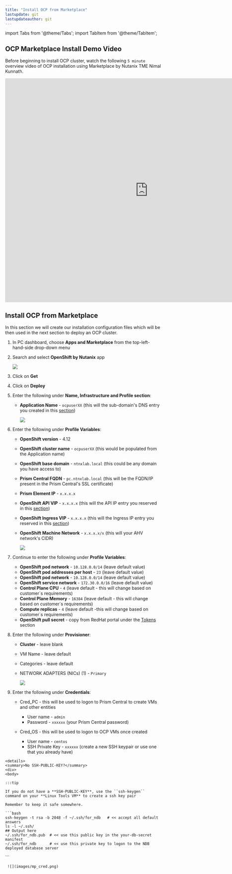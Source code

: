 ```yaml
---
title: "Install OCP from Marketplace"
lastupdate: git
lastupdateauthor: git
---
```


import Tabs from '@theme/Tabs';
import TabItem from '@theme/TabItem';


## OCP Marketplace Install Demo Video

Before beginning to install OCP cluster, watch the following ``5 minute`` overview video of OCP installation using Marketplace by Nutanix TME Nimal Kunnath. 

<iframe
    width="920"
    height="720"
    src="https://www.youtube.com/embed/G8fFB6EUiOA"
    frameborder="0"
    allow="autoplay; fs=1"
>
</iframe>

## Install OCP from Marketplace

In this section we will create our installation configuration files which will be then used in the next section to deploy an OCP cluster.

1. In PC dashboard, choose **Apps and Marketplace** from the top-left-hand-side drop-down menu

2. Search and select **OpenShift by Nutanix** app

   ![](images/ocp_app_mp.png)

3. Click on **Get**

4. Click on **Deploy**

5. Enter the following under **Name, Infrastructure and Profile section**: 
   
   - **Application Name** - ``ocpuserXX`` (this will the sub-domain's DNS entry you created in this [section](../ocp_pc_mp/ocp_pc_mp_pre_reqs.md#add-dns-records))
   
     ![](images/app_name.png)
   
6. Enter the following under **Profile Variables**: 
   
   - **OpenShift version** - 4.12
   - **OpenShift cluster name** - ``ocpuserXX`` (this would be populated from the Application name)
   - **OpenShift base domain** - ``ntnxlab.local`` (this could be any domain you have access to)
   - **Prism Central FQDN** - ``pc.ntnxlab.local`` (this will be the FQDN/IP present in the Prism Central's SSL certificate)
   - **Prism Element IP** - ``x.x.x.x`` 
   - **OpenShift API VIP** - ``x.x.x.x``  (this will the API IP entry you reserved in this [section](../ocp_pc_mp/ocp_pc_mp_pre_reqs.md#ahv-networking))
   - **OpenShift Ingress VIP** - ``x.x.x.x``  (this will the Ingress IP entry you reserved in this [section](../ocp_pc_mp/ocp_pc_mp_pre_reqs.md#ahv-networking))
   - **OpenShift Machine Network** - ``x.x.x.x/x`` (this will your AHV network's CIDR)
  
     ![](images/app_profile_var_1.png)

7. Continue to enter the following under **Profile Variables**:
   
   - **OpenShift pod network** - ``10.128.0.0/14`` (leave default value)
   - **OpenShift pod addresses per host** - ``23`` (leave default value)
   - **OpenShift pod network** - ``10.128.0.0/14`` (leave default value)
   - **OpenShift service network** - ``172.30.0.0/16`` (leave default value)
   - **Control Plane CPU** - ``4``  (leave default - this will change based on customer`s requirements)
   - **Control Plane Memory** - ``16384``  (leave default - this will change based on customer`s requirements)
   - **Compute replicas** - ``4``  (leave default -this will change based on customer`s requirements)
   - **OpenShift pull secret** - copy from RedHat portal under the [Tokens](https://console.redhat.com/openshift/downloads) section
  
8. Enter the following under **Provisioner**: 
   
   - **Cluster** - leave blank
   - VM Name - leave default
   - Categories - leave default
   - NETWORK ADAPTERS (NICs) (1) - ``Primary``
   
     ![](images/mp_nic.png)

8. Enter the following under **Credentials**: 
   
   - Cred_PC - this will be used to logon to Prism Central to create VMs and other entities
  
     - User name - ``admin``
     - Password - ``xxxxxx`` (your Prism Central password)
  
   - Cred_OS - this will be used to logon to OCP VMs once created
  
     - User name - ``centos``
     - SSH Private Key - ``xxxxxx`` (create a new SSH keypair or use one that you already have)
  
```mdx-code-block
<details>
<summary>No SSH-PUBLIC-KEY?</summary>
<div>
<body>

:::tip 

If you do not have a **SSH-PUBLIC-KEY**, use the ``ssh-keygen`` command on your **Linux Tools VM** to create a ssh key pair

Remember to keep it safe somewhere. 

```bash
ssh-keygen -t rsa -b 2048 -f ~/.ssh/for_ndb   # << accept all default answers
ls -l ~/.ssh/
## Output here
~/.ssh/for_ndb.pub  # << use this public key in the your-db-secret manifest 
~/.ssh/for_ndb      # << use this private key to logon to the NDB deployed database server
```

</body>
</div>
</details>
```
   
     ![](images/mp_cred.png)